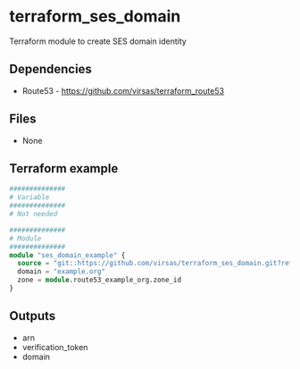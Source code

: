 # terraform_ses_domain

Terraform module to create SES domain identity

##  Dependencies

- Route53 - <https://github.com/virsas/terraform_route53>

## Files

- None

## Terraform example

``` terraform
##############
# Variable
##############
# Not needed

##############
# Module
##############
module "ses_domain_example" {
  source = "git::https://github.com/virsas/terraform_ses_domain.git?ref=v1.0.0"
  domain = "example.org"
  zone = module.route53_example_org.zone_id
}
```

## Outputs

- arn
- verification_token
- domain